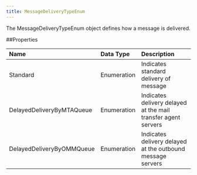 ```yaml
---
title: MessageDeliveryTypeEnum
---
```

The MessageDeliveryTypeEnum object defines how a message is delivered.

##Properties
<table class="table table-hover">
<thead align="left">
<tr><th>Name</th><th>Data Type</th><th>Description</th></tr>
</thead>
<tbody>
<tr>
<td>Standard</td>
<td>Enumeration</td>
<td>Indicates standard delivery of message</td>
</tr>
<tr>
<td>DelayedDeliveryByMTAQueue</td>
<td>Enumeration</td>
<td>Indicates delivery delayed at the mail transfer agent servers</td>
</tr>
<tr>
<td>DelayedDeliveryByOMMQueue</td>
<td>Enumeration</td>
<td>Indicates delivery delayed at the outbound message servers</td>
</tr>
</tbody>
</table>
